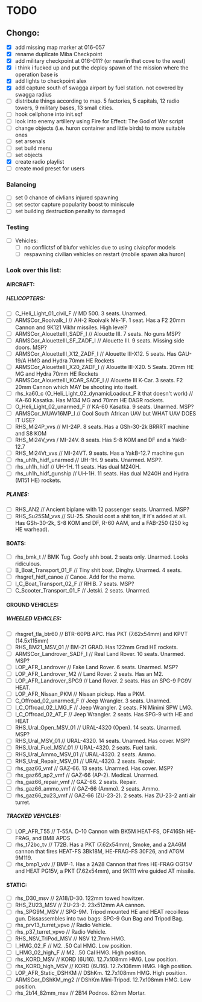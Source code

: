 # TODO

## Chongo:
- [x] add missing map marker at 016-057
- [x] rename duplicate Miba Checkpoint 
- [x] add military checkpoint at 016-011? (or near/in that cove to the west)
- [x] i think i fucked up and put the deploy spawn of the mission where the operation base is
- [x] add lights to checkpoint alex
- [x] add capture south of swagga airport by fuel station. not covered by swagga radius
- [ ] distribute things according to map. 5 factories, 5 capitals, 12 radio towers, 9 military bases, 13 small cities.
- [ ] hook cellphone into init.sqf
- [ ] look into enemy artillery using Fire for Effect: The God of War script
- [ ] change objects (i.e. huron container and little birds) to more suitable ones
- [ ] set arsenals
- [ ] set build menu
- [ ] set objects
- [x] create radio playlist
- [ ] create mod preset for users

### Balancing
- [ ] set 0 chance of civlians injured spawning
- [ ] set sector capture popularity boost to miniscule
- [ ] set building destruction penalty to damaged

### Testing
- [ ] Vehicles:
  - [ ] no conflictsf of blufor vehicles due to using civ/opfor models
  - [ ] respawning civilian vehicles on restart (mobile spawn aka huron)

### Look over this list:
#### AIRCRAFT:
##### HELICOPTERS:
- [ ] C_Heli_Light_01_civil_F // MD 500. 3 seats. Unarmed.
- [ ] ARMSCor_Rooivalk_I // AH-2 Rooivalk Mk-1F. 1 seat. Has a F2 20mm Cannon and 9K121 Vikhr missiles. High level?
- [ ] ARMSCor_AlouetteIII_SADF_I // Alouette III. 7 seats. No guns MSP?
- [ ] ARMSCor_AlouetteIII_SF_ZADF_I // Alouette III. 9 seats. Missing side doors. MSP?
- [ ] ARMSCor_AlouetteIII_X12_ZADF_I // Alouette III-X12. 5 seats. Has GAU-19/A HMG and Hydra 70mm HE Rockets
- [ ] ARMSCor_AlouetteIII_X20_ZADF_I // Alouette III-X20. 5 Seats. 20mm HE MG and Hydra 70mm HE Rockets
- [ ] ARMSCor_AlouetteIII_KCAR_SADF_I // Alouette III K-Car. 3 seats. F2 20mm Cannon which MAY be shooting into itself.
- [ ] rhs_ka60_c (O_Heli_Light_02_dynamicLoadout_F it that doesn't work) // KA-60 Kasatka. Has M134 MG and 70mm HE DAGR rockets.
- [ ] O_Heli_Light_02_unarmed_F // KA-60 Kasatka. 9 seats. Unarmed. MSP?
- [ ] ARMSCor_MUAV16MP_I // Cool South African UAV but WHAT UAV DOES IT USE?
- [ ] RHS_Mi24P_vvs // MI-24P. 8 seats. Has a GSh-30-2k BRRRT machine and S8 KOM
- [ ] RHS_Mi24V_vvs / MI-24V. 8 seats. Has S-8 KOM and DF and a YakB-12.7
- [ ] RHS_Mi24Vt_vvs // MI-24VT. 9 seats. Has a YakB-12.7 machine gun
- [ ] rhs_uh1h_hidf_unarmed // UH-1H. 9 seats. Unarmed. MSP?.
- [ ] rhs_uh1h_hidf // UH-1H. 11 seats. Has dual M240H.
- [ ] rhs_uh1h_hidf_gunship // UH-1H. 11 seats. Has dual M240H and Hydra (M151 HE) rockets.

##### PLANES:
- [ ] RHS_AN2 // Ancient biplane with 12 passenger seats. Unarmed. MSP?
- [ ] RHS_Su25SM_vvs // SU-25. Should cost a shit ton, if it's added at all. Has GSh-30-2k, S-8 KOM and DF, R-60 AAM, and a FAB-250 (250 kg HE warhead).

#### BOATS:
- [ ] rhs_bmk_t // BMK Tug. Goofy ahh boat. 2 seats only. Unarmed. Looks ridiculous.
- [ ] B_Boat_Transport_01_F // Tiny shit boat. Dinghy. Unarmed. 4 seats.
- [ ] rhsgref_hidf_canoe // Canoe. Add for the meme.
- [ ] I_C_Boat_Transport_02_F // RHIB. 7 seats. MSP?
- [ ] C_Scooter_Transport_01_F // Jetski. 2 seats. Unarmed.

#### GROUND VEHICLES:
##### WHEELED VEHICLES:
- [ ] rhsgref_tla_btr60 // BTR-60PB APC. Has PKT (7.62x54mm) and KPVT (14.5x115mm)
- [ ] RHS_BM21_MSV_01 // BM-21 GRAD. Has 122mm Grad HE rockets.
- [ ] ARMSCor_Landrover_SADF_I // Real Land Rover. 10 seats. Unarmed. MSP?
- [ ] LOP_AFR_Landrover // Fake Land Rover. 6 seats. Unarmed. MSP?
- [ ] LOP_AFR_Landrover_M2 // Land Rover. 2 seats. Has an M2.
- [ ] LOP_AFR_Landrover_SPG9 // Land Rover. 2 seats. Has an SPG-9 PG9V HEAT.
- [ ] LOP_AFR_Nissan_PKM // Nissan pickup. Has a PKM.
- [ ] C_Offroad_02_unarmed_F // Jeep Wrangler. 3 seats. Unarmed.
- [ ] I_C_Offroad_02_LMG_F // Jeep Wrangler. 2 seats. FN Minimi SPW LMG.
- [ ] I_C_Offroad_02_AT_F // Jeep Wrangler. 2 seats. Has SPG-9 with HE and HEAT
- [ ] RHS_Ural_Open_MSV_01 // URAL-4320 (Open). 14 seats. Unarmed. MSP?
- [ ] RHS_Ural_MSV_01 // URAL-4320. 14 seats. Unarmed. Has cover. MSP?
- [ ] RHS_Ural_Fuel_MSV_01 // URAL-4320. 2 seats. Fuel tank.
- [ ] RHS_Ural_Ammo_MSV_01 // URAL-4320. 2 seats. Ammo.
- [ ] RHS_Ural_Repair_MSV_01 // URAL-4320. 2 seats. Repair.
- [ ] rhs_gaz66_vmf // GAZ-66. 13 seats. Unarmed. Has cover. MSP?
- [ ] rhs_gaz66_ap2_vmf // GAZ-66 (AP-2). Medical. Unarmed.
- [ ] rhs_gaz66_repair_vmf // GAZ-66. 2 seats. Repair.
- [ ] rhs_gaz66_ammo_vmf // GAZ-66 (Ammo). 2 seats. Ammo.
- [ ] rhs_gaz66_zu23_vmf // GAZ-66 (ZU-23-2). 2 seats. Has ZU-23-2 anti air turret.

##### TRACKED VEHICLES:
- [ ] LOP_AFR_T55 // T-55A. D-10 Cannon with BK5M HEAT-FS, OF416Sh HE-FRAG, and BM8 APDS
- [ ] rhs_t72bc_tv // T72B. Has a PKT (7.62x54mm), Smoke, and a 2A46M cannon that fires HEAT-FS 3Bk18M, HE-FRAG-FS 30F26, and ATGM 9M119.
- [ ] rhs_bmp1_vdv // BMP-1. Has a 2A28 Cannon that fires HE-FRAG OG15V and HEAT PG15V, a PKT (7.62x54mm), and 9K111 wire guided AT missile.

#### STATIC:
- [ ] rhs_D30_msv // 2A18/D-30. 122mm towed howitzer.
- [ ] RHS_ZU23_MSV // ZU-23-2. 23x512mm AA cannon.
- [ ] rhs_SPG9M_MSV // SPG-9M. Tripod mounted HE and HEAT recoilless gun. Dissassembles into two bags: SPG-9 Gun Bag and Tripod Bag.
- [ ] rhs_prv13_turret_vpvo // Radio Vehicle.
- [ ] rhs_p37_turret_vpvo // Radio Vehicle.
- [ ] RHS_NSV_TriPod_MSV // NSV 12.7mm HMG.
- [ ] I_HMG_02_F // M2. .50 Cal HMG. Low position.
- [ ] I_HMG_02_high_F // M2. .50 Cal HMG. High position.
- [ ] rhs_KORD_MSV // KORD (6U16). 12.7x108mm HMG. Low position.
- [ ] rhs_KORD_high_MSV // KORD (6U16). 12.7x108mm HMG. High position.
- [ ] LOP_AFR_Static_DSHKM // DShKm. 12.7x108mm HMG. High position.
- [ ] ARMSCor_DShKM_mg2 // DShKm Mini-Tripod. 12.7x108mm HMG. Low position.
- [ ] rhs_2b14_82mm_msv // 2B14 Podnos. 82mm Mortar.

